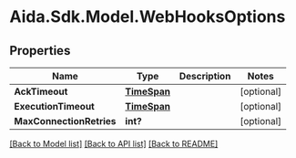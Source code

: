 # Aida.Sdk.Model.WebHooksOptions

## Properties

Name | Type | Description | Notes
------------ | ------------- | ------------- | -------------
**AckTimeout** | [**TimeSpan**](TimeSpan.md) |  | [optional] 
**ExecutionTimeout** | [**TimeSpan**](TimeSpan.md) |  | [optional] 
**MaxConnectionRetries** | **int?** |  | [optional] 

[[Back to Model list]](../README.md#documentation-for-models) [[Back to API list]](../README.md#documentation-for-api-endpoints) [[Back to README]](../README.md)

